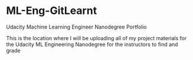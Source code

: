 # ML-Eng-GitLearnt
Udacity Machine Learning Engineer Nanodegree Portfolio

This is the location where I will be uploading all of my project materials for the Udacity ML Engineering Nanodegree for the instructors to find and grade

